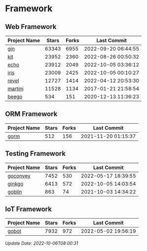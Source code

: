 # Framework

## Web Framework
| Project Name | Stars | Forks | Last Commit |
| ------------ | ----- | ----- | ----------- |
| [gin](https://github.com/gin-gonic/gin) | 63343 | 6955 | 2022-09-20 06:44:55 |
| [kit](https://github.com/go-kit/kit) | 23952 | 2360 | 2022-08-26 00:50:32 |
| [echo](https://github.com/labstack/echo) | 23912 | 2049 | 2022-10-05 03:36:12 |
| [iris](https://github.com/kataras/iris) | 23009 | 2425 | 2022-10-05 00:10:27 |
| [revel](https://github.com/revel/revel) | 12727 | 1414 | 2022-04-12 20:53:30 |
| [martini](https://github.com/go-martini/martini) | 11528 | 1134 | 2017-01-21 21:58:54 |
| [beego](https://github.com/astaxie/beego) | 534 | 151 | 2020-12-13 11:36:23 |

## ORM Framework
| Project Name | Stars | Forks | Last Commit |
| ------------ | ----- | ----- | ----------- |
| [gorm](https://github.com/jinzhu/gorm) | 512 | 156 | 2021-11-20 01:15:37 |

## Testing Framework
| Project Name | Stars | Forks | Last Commit |
| ------------ | ----- | ----- | ----------- |
| [goconvey](https://github.com/smartystreets/goconvey) | 7452 | 530 | 2022-05-17 18:39:55 |
| [ginkgo](https://github.com/onsi/ginkgo) | 6413 | 572 | 2022-10-05 14:03:54 |
| [goblin](https://github.com/franela/goblin) | 863 | 74 | 2021-10-03 14:34:22 |

## IoT Framework
| Project Name | Stars | Forks | Last Commit |
| ------------ | ----- | ----- | ----------- |
| [gobot](https://github.com/hybridgroup/gobot) | 7932 | 972 | 2022-05-02 19:56:19 |

*Update Date: 2022-10-06T08:00:31*